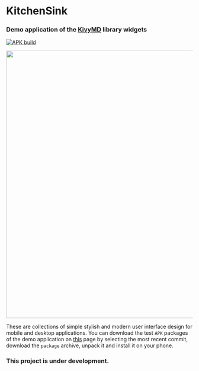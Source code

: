 # KitchenSink

### Demo application of the [KivyMD](https://github.com/kivymd/KivyMD) library widgets

[![APK build](https://github.com/firdausiregar/KitchenSink/actions/workflows/main.yml/badge.svg)](https://github.com/firdausiregar/KitchenSink/actions/workflows/main.yml)

<p align="center">
    <img 
        width="720" 
        src="https://github.com/kivymd/KitchenSink/blob/main/assets/images/preview.png"
    >
</p>

These are collections of simple stylish and modern user interface design for mobile and desktop applications.
You can download the test `APK` packages of the demo application on [this](https://github.com/firdausiregar/KitchenSink/actions/workflows/main.yml)
page by selecting the most recent commit, download the `package` archive, unpack it and install it on your phone.
### This project is under development.
